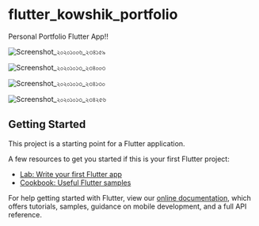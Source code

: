 # flutter_kowshik_portfolio

Personal Portfolio Flutter App!!

![Screenshot_২০২০১০০৬_২৩৪১৫৯](https://user-images.githubusercontent.com/49833043/95251749-cc630200-083d-11eb-9dfc-7147ebab82b9.png)

![Screenshot_২০২০১০১৩_২৩৪০০৩](https://user-images.githubusercontent.com/49833043/108635633-8d5ee180-74aa-11eb-81e2-1a4d535ec563.png)

![Screenshot_২০২০১০১৩_২৩৪১৩০](https://user-images.githubusercontent.com/49833043/108635634-8fc13b80-74aa-11eb-8ddd-8ca2ab197215.png)

![Screenshot_২০২০১০১৩_২৩৪২৫৬](https://user-images.githubusercontent.com/49833043/108635635-9059d200-74aa-11eb-8199-ac74d418ecd9.png)

## Getting Started

This project is a starting point for a Flutter application.

A few resources to get you started if this is your first Flutter project:

- [Lab: Write your first Flutter app](https://flutter.dev/docs/get-started/codelab)
- [Cookbook: Useful Flutter samples](https://flutter.dev/docs/cookbook)

For help getting started with Flutter, view our
[online documentation](https://flutter.dev/docs), which offers tutorials,
samples, guidance on mobile development, and a full API reference.

